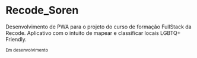 # Recode_Soren
Desenvolvimento de PWA para o projeto do curso de formação FullStack da Recode. Aplicativo com o intuito de mapear e classificar locais LGBTQ+ Friendly.

<small>Em desenvolvimento</small>
